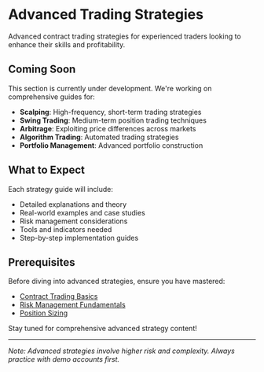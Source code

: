 # Advanced Trading Strategies

Advanced contract trading strategies for experienced traders looking to enhance their skills and profitability.

## Coming Soon

This section is currently under development. We're working on comprehensive guides for:

- **Scalping**: High-frequency, short-term trading strategies
- **Swing Trading**: Medium-term position trading techniques  
- **Arbitrage**: Exploiting price differences across markets
- **Algorithm Trading**: Automated trading strategies
- **Portfolio Management**: Advanced portfolio construction

## What to Expect

Each strategy guide will include:
- Detailed explanations and theory
- Real-world examples and case studies
- Risk management considerations
- Tools and indicators needed
- Step-by-step implementation guides

## Prerequisites

Before diving into advanced strategies, ensure you have mastered:
- [Contract Trading Basics](/basics/what-is-contract-trading)
- [Risk Management Fundamentals](/risk-management/basics)
- [Position Sizing](/risk-management/position-sizing)

Stay tuned for comprehensive advanced strategy content!

---

*Note: Advanced strategies involve higher risk and complexity. Always practice with demo accounts first.*
